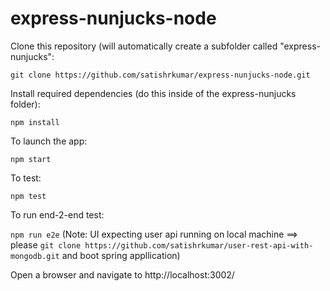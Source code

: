 express-nunjucks-node
================


Clone this repository (will automatically create a subfolder called "express-nunjucks": 

`git clone https://github.com/satishrkumar/express-nunjucks-node.git`

Install required dependencies (do this inside of the express-nunjucks folder): 

`npm install`

To launch the app: 

`npm start`

To test: 

`npm test`

To run end-2-end test: 

`npm run e2e` (Note: UI expecting user api running on local machine ==> please `git clone https://github.com/satishrkumar/user-rest-api-with-mongodb.git` and boot spring appllication) 

Open a browser and navigate to http://localhost:3002/
